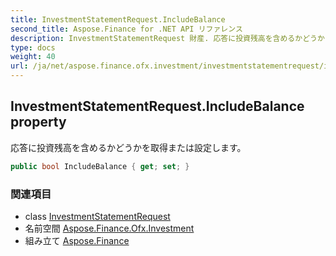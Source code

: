 ```yaml
---
title: InvestmentStatementRequest.IncludeBalance
second_title: Aspose.Finance for .NET API リファレンス
description: InvestmentStatementRequest 財産. 応答に投資残高を含めるかどうかを取得または設定します
type: docs
weight: 40
url: /ja/net/aspose.finance.ofx.investment/investmentstatementrequest/includebalance/
---
```

## InvestmentStatementRequest.IncludeBalance property

応答に投資残高を含めるかどうかを取得または設定します。

```csharp
public bool IncludeBalance { get; set; }
```

### 関連項目

* class [InvestmentStatementRequest](../)
* 名前空間 [Aspose.Finance.Ofx.Investment](../../investmentstatementrequest/)
* 組み立て [Aspose.Finance](../../../)


